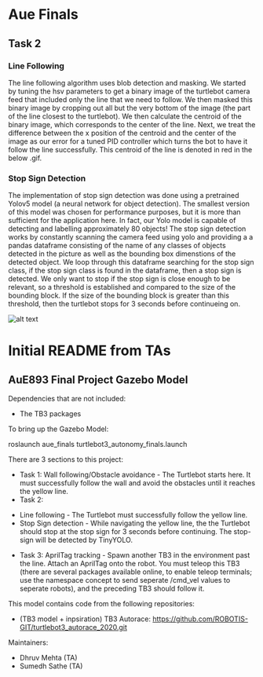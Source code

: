 # Aue Finals



## Task 2

### Line Following

The line following algorithm uses blob detection and masking. We started by tuning the hsv parameters to get a binary image of the turtlebot camera feed that included only the line that we need to follow. We then masked this binary image by cropping out all but the very bottom of the image (the part of the line closest to the turtlebot). We then calculate the centroid of the binary image, which corresponds to the center of the line. Next, we treat the difference between the x position of the centroid and the center of the image as our error for a tuned PID controller which turns the bot to have it follow the line successfully. This centroid of the line is denoted in red in the below .gif.

### Stop Sign Detection

The implementation of stop sign detection was done using a pretrained Yolov5 model (a neural network for object detection). The smallest version of this model was chosen for performance purposes, but it is more than sufficient for the application here. In fact, our Yolo model is capable of detecting and labelling approximately 80 objects! The stop sign detection works by constantly scanning the camera feed using yolo and providing a a pandas dataframe consisting of the name of any classes of objects detected in the picture as well as the bounding box dimenstions of the detected object. We loop through this dataframe searching for the stop sign class, if the stop sign class is found in the dataframe, then a stop sign is detected. We only want to stop if the stop sign is close enough to be relevant, so a threshold is established and compared to the size of the bounding block. If the size of the bounding block is greater than this threshold, then the turtlebot stops for 3 seconds before continueing on.

![alt text](https://github.com/gbbyrd/Aue823_Spring22_Team1/blob/master/catkin_ws/src/auefinals/src/videos/stop_sign_detection.gif)

# Initial README from TAs
## AuE893 Final Project Gazebo Model

Dependencies that are not included:

* The TB3 packages

To bring up the Gazebo Model:

roslaunch aue_finals turtlebot3_autonomy_finals.launch


There are 3 sections to this project:

* Task 1: Wall following/Obstacle avoidance - The Turtlebot starts here. It must successfully follow the wall and avoid the obstacles until it reaches the yellow line.
* Task 2:
- Line following - The Turtlebot must successfully follow the yellow line.
- Stop Sign detection - While navigating the yellow line, the the Turtlebot should stop at the stop sign for 3 seconds before continuing. The stop-sign will be detected by TinyYOLO.
* Task 3: AprilTag tracking - Spawn another TB3 in the environment past the line. Attach an AprilTag onto the robot. You must teleop this TB3 (there are several packages available online, to enable teleop terminals; use the namespace concept to send seperate /cmd_vel values to seperate robots), and the preceding TB3 should follow it.


This model contains code from the following repositories:

* (TB3 model + inpsiration) TB3 Autorace: https://github.com/ROBOTIS-GIT/turtlebot3_autorace_2020.git

Maintainers:

* Dhruv Mehta (TA)
* Sumedh Sathe (TA)
